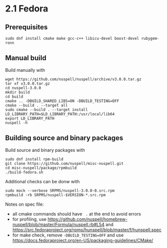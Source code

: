 # 2.1 Fedora

## Prerequisites

    sudo dnf install cmake make gcc-c++ libicu-devel boost-devel rubygem-ronn

## Manual build

Build manually with

    wget https://github.com/nuspell/nuspell/archive/v3.0.0.tar.gz
    tar xf v3.0.0.tar.gz
    cd nuspell-3.0.0
    mkdir build
    cd build
    cmake .. -DBUILD_SHARED_LIBS=ON -DBUILD_TESTING=OFF
    cmake --build . --target all
    sudo cmake --build . --target install
    LD_LIBRARY_PATH=$LD_LIBRARY_PATH:/usr/local/lib64
    export LD_LIBRARY_PATH
    nuspell -h

## Building source and binary packages

Build source and binary packages with

    sudo dnf install rpm-build
    git clone https://github.com/nuspell/misc-nuspell.git
    cd misc-nuspell/package/rpmbuild
    ./build-fedora.sh

Additional checks can be donw with

    sudo mock --verbose SRPMS/nuspell-3.0.0-0.src.rpm
    rpmbuild -rb SRPMS/nuspell-$VERSION-*.src.rpm

Notes on spec file:
* all cmake commands should have ` .` at the end to avoid errors
* for profiling, use https://github.com/nuspell/homebrew-nuspell/blob/master/Formula/nuspell.rb#L54 and https://src.fedoraproject.org/rpms/hunspell/blob/master/f/hunspell.spec
* for make check, remove `-DBUILD_TESTING=OFF` and use https://docs.fedoraproject.org/en-US/packaging-guidelines/CMake/

